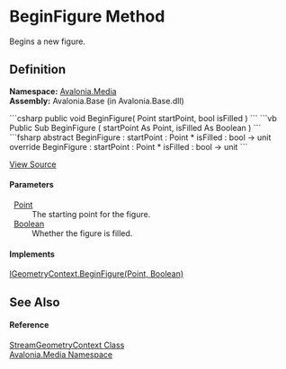 # BeginFigure Method


Begins a new figure.



## Definition
**Namespace:** <a href="N_Avalonia_Media">Avalonia.Media</a>  
**Assembly:** Avalonia.Base (in Avalonia.Base.dll)

<Tabs groupId="api-code-preview">
<TabItem value="csharp" label="C#">
```csharp
public void BeginFigure(
	Point startPoint,
	bool isFilled
)
```
</TabItem>
<TabItem value="vb" label="VB">
```vb
Public Sub BeginFigure ( 
	startPoint As Point,
	isFilled As Boolean
)
```
</TabItem>
<TabItem value="fsharp" label="F#">
```fsharp
abstract BeginFigure : 
        startPoint : Point * 
        isFilled : bool -> unit 
override BeginFigure : 
        startPoint : Point * 
        isFilled : bool -> unit 
```
</TabItem>
</Tabs>



<a href="https://github.com/AvaloniaUI/Avalonia/tree/master/src/Avalonia.Base/Media/StreamGeometryContext.cs#L66" title="View the source code">View Source</a>



#### Parameters
<dl><dt>  <a href="T_Avalonia_Point">Point</a></dt><dd>The starting point for the figure.</dd><dt>  <a href="https://learn.microsoft.com/dotnet/api/system.boolean" target="_blank" rel="noopener noreferrer">Boolean</a></dt><dd>Whether the figure is filled.</dd></dl>

#### Implements
<a href="M_Avalonia_Platform_IGeometryContext_BeginFigure">IGeometryContext.BeginFigure(Point, Boolean)</a>  


## See Also


#### Reference
<a href="T_Avalonia_Media_StreamGeometryContext">StreamGeometryContext Class</a>  
<a href="N_Avalonia_Media">Avalonia.Media Namespace</a>  

